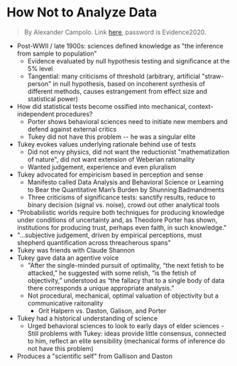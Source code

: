 # How Not to Analyze Data 

> By Alexander Campolo. Link [here](https://www.amphilsoc.org/sites/default/files/2020-05/attachments/Campolo_APS_Evidence.pdf), password is Evidence2020.

- Post-WWII / late 1900s: sciences defined knowledge as "the inference from sample to population"
    - Evidence evaluated by null hypothesis testing and significance at the 5% level  
    - Tangential: many criticisms of threshold (arbitrary, artificial "straw-person" in null hypothesis, based on incoherent synthesis of different methods, causes estrangement from effect size and statistical power)
- How did statistical tests become ossified into mechanical, context-independent procedures?
  - Porter shows behavioral sciences need to initiate new members and defend against external critics 
  - Tukey did not have this problem -- he was a singular elite 
- Tukey evokes values underlying rationale behind use of tests 
  - Did not envy physics, did not want the reductionist "mathematization of nature", did not want extension of Weberian rationality 
  - Wanted judgement, experience and even pluralism
- Tukey advocated for empiricism based in perception and sense
  - Manifesto called Data Analysis and Behavioral Science or
Learning to Bear the Quantitative Man’s Burden by Shunning Badmandments
  - Three criticisms of significance tests: sanctify results, reduce to binary decision (signal vs. noise), crowd out other analytical tools
- "Probabilistic worlds require both techniques for producing
knowledge under conditions of uncertainty and, as Theodore Porter has shown, institutions for producing trust, perhaps even faith, in such knowledge." 
- "...subjective judgement, driven by empirical perceptions, must shepherd quantification across threacherous spans" 
- Tukey was friends with Claude Shannon 
- Tukey gave data an agentive voice 
  -  "After the single-minded pursuit of optimality, “the next fetish to be attacked,” he suggested with some relish, “is
the fetish of objectivity,” understood as “the fallacy that to a single body of data there corresponds a unique appropriate analysis.”
  - Not procedural, mechanical, optimal valuation of objectivity but a communicative raitonality 
    - Orit Halpern vs. Daston, Galison, and Porter 
- Tukey had a historical understanding of science 
  - Urged behavioral sciences to look to early days of elder sciences - Still problems with Tukey: ideas provide little consensus, connected to him, reflect an elite sensibility (mechanical forms of inference do not have this problem)
- Produces a "scientific self" from Gallison and Daston 
